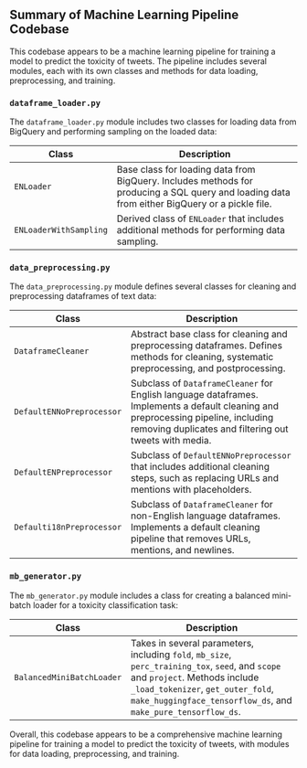 Summary of Machine Learning Pipeline Codebase
---------------------------------------------

This codebase appears to be a machine learning pipeline for training a model to predict the toxicity of tweets. The pipeline includes several modules, each with its own classes and methods for data loading, preprocessing, and training.

### `dataframe_loader.py`

The `dataframe_loader.py` module includes two classes for loading data from BigQuery and performing sampling on the loaded data:



| Class | Description |
| --- | --- |
| `ENLoader` | Base class for loading data from BigQuery. Includes methods for producing a SQL query and loading data from either BigQuery or a pickle file. |
| `ENLoaderWithSampling` | Derived class of `ENLoader` that includes additional methods for performing data sampling. |

### `data_preprocessing.py`

The `data_preprocessing.py` module defines several classes for cleaning and preprocessing dataframes of text data:



| Class | Description |
| --- | --- |
| `DataframeCleaner` | Abstract base class for cleaning and preprocessing dataframes. Defines methods for cleaning, systematic preprocessing, and postprocessing. |
| `DefaultENNoPreprocessor` | Subclass of `DataframeCleaner` for English language dataframes. Implements a default cleaning and preprocessing pipeline, including removing duplicates and filtering out tweets with media. |
| `DefaultENPreprocessor` | Subclass of `DefaultENNoPreprocessor` that includes additional cleaning steps, such as replacing URLs and mentions with placeholders. |
| `Defaulti18nPreprocessor` | Subclass of `DataframeCleaner` for non-English language dataframes. Implements a default cleaning pipeline that removes URLs, mentions, and newlines. |

### `mb_generator.py`

The `mb_generator.py` module includes a class for creating a balanced mini-batch loader for a toxicity classification task:



| Class | Description |
| --- | --- |
| `BalancedMiniBatchLoader` | Takes in several parameters, including `fold`, `mb_size`, `perc_training_tox`, `seed`, and `scope` and `project`. Methods include `_load_tokenizer`, `get_outer_fold`, `make_huggingface_tensorflow_ds`, and `make_pure_tensorflow_ds`. |

Overall, this codebase appears to be a comprehensive machine learning pipeline for training a model to predict the toxicity of tweets, with modules for data loading, preprocessing, and training.

